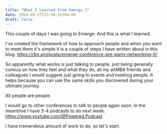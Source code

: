 ```yaml
---
title: "What I Learned From Emerge 🦩"
date: 2024-09-27T23:56:12+04:00
draft: false
---
```


This couple of days I was going to Emerge. And this is what I learned. 

I've created the framework of how to approach people and when you want to meet them it's simple it is a couple of steps I have written about in this blog. https://rbn.am/posts/emerge-conference-pre-party-networking-0/

So apparently what works is just talking to people, just being generally curious on how they feel and what they do, all my altMBA friends and colleagues I would suggest just going to events and meeting people. It helps because you can use the same skills you discovered during your ultimate journey.

All people are people.

I would go to other conferences to talk to people again soon. In the meantime I have 3-4 podcasts to do next week. https://www.youtube.com/@Powered.Podcast

I have tremendous amount of work to do, so let's start.